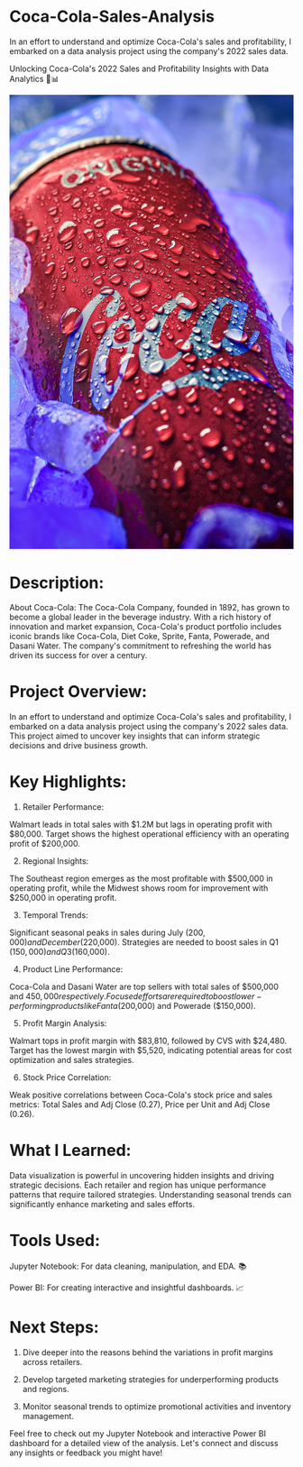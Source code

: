 # Coca-Cola-Sales-Analysis
In an effort to understand and optimize Coca-Cola's sales and profitability, I embarked on a data analysis project using the company's 2022 sales data.

Unlocking Coca-Cola's 2022 Sales and Profitability Insights with Data Analytics 🚀📊

![Coca Cola](https://github.com/saivinay111234/Coca-Cola-Sales-Analysis/blob/main/Coca%20Cola%20Images.jpg)

# Description:

About Coca-Cola: The Coca-Cola Company, founded in 1892, has grown to become a global leader in the beverage industry. With a rich history of innovation and market expansion, Coca-Cola's product portfolio includes iconic brands like Coca-Cola, Diet Coke, Sprite, Fanta, Powerade, and Dasani Water. The company's commitment to refreshing the world has driven its success for over a century.



# Project Overview: 

In an effort to understand and optimize Coca-Cola's sales and profitability, I embarked on a data analysis project using the company's 2022 sales data. This project aimed to uncover key insights that can inform strategic decisions and drive business growth.



# Key Highlights:

1. Retailer Performance:

Walmart leads in total sales with $1.2M but lags in operating profit with $80,000. Target shows the highest operational efficiency with an operating profit of $200,000.

2. Regional Insights:

The Southeast region emerges as the most profitable with $500,000 in operating profit, while the Midwest shows room for improvement with $250,000 in operating profit.

3. Temporal Trends:

Significant seasonal peaks in sales during July ($200,000) and December ($220,000). Strategies are needed to boost sales in Q1 ($150,000) and Q3 ($160,000).

4. Product Line Performance:

Coca-Cola and Dasani Water are top sellers with total sales of $500,000 and $450,000 respectively. Focused efforts are required to boost lower-performing products like Fanta ($200,000) and Powerade ($150,000).

5. Profit Margin Analysis:

Walmart tops in profit margin with $83,810, followed by CVS with $24,480. Target has the lowest margin with $5,520, indicating potential areas for cost optimization and sales strategies.

6. Stock Price Correlation:

Weak positive correlations between Coca-Cola's stock price and sales metrics: Total Sales and Adj Close (0.27), Price per Unit and Adj Close (0.26).



# What I Learned:

Data visualization is powerful in uncovering hidden insights and driving strategic decisions. Each retailer and region has unique performance patterns that require tailored strategies. Understanding seasonal trends can significantly enhance marketing and sales efforts.



# Tools Used:

Jupyter Notebook: For data cleaning, manipulation, and EDA. 📚 

Power BI: For creating interactive and insightful dashboards. 📈 



# Next Steps:

1. Dive deeper into the reasons behind the variations in profit margins across retailers.

2. Develop targeted marketing strategies for underperforming products and regions.

3. Monitor seasonal trends to optimize promotional activities and inventory management.



Feel free to check out my Jupyter Notebook and interactive Power BI dashboard for a detailed view of the analysis. Let's connect and discuss any insights or feedback you might have!



